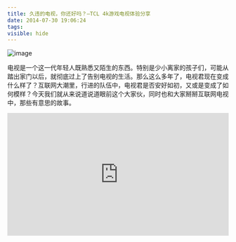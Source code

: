 ```yaml
---
title: 久违的电视，你还好吗？—TCL 4k游戏电视体验分享
date: 2014-07-30 19:06:24
tags:
visible: hide
---
```


![image](http://omho9kf1d.bkt.clouddn.com/tv0.jpg)

电视是一个这一代年轻人既熟悉又陌生的东西。特别是少小离家的孩子们，可能从踏出家门以后，就彻底过上了告别电视的生活。那么这么多年了，电视君现在变成什么样了？互联网大潮里，行进的队伍中，电视君是否安好如初，又或是变成了如何模样？今天我们就从来说道说道眼前这个大家伙，同时也和大家掰掰互联网电视中，那些有意思的故事。

<!-- more -->

<iframe height="280" width="100%" src='https://player.youku.com/embed/XNzQ3NzI1NjE2' frameborder=0 'allowfullscreen'></iframe>